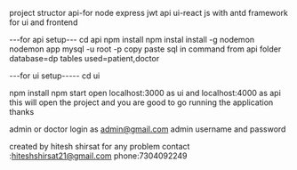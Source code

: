 project structor
api-for node express jwt api
ui-react js with antd framework for ui and frontend

---for api setup---
cd api 
npm install
npm instal
install -g nodemon
nodemon app
mysql -u root -p
copy paste sql in command from api folder
database=dp
tables used=patient,doctor

---for ui setup-----
cd ui

npm install
npm start
open localhost:3000 as ui and localhost:4000 as api
this will open the project and you are good to go running the application
thanks 

admin or doctor login as admin@gmail.com admin
username and password

created by hitesh shirsat
for any problem
contact :hiteshshirsat21@gmail.com
phone:7304092249
